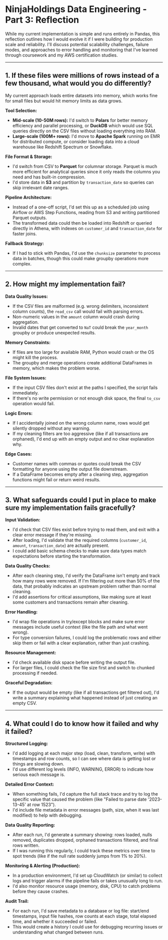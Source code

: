 # NinjaHoldings Data Engineering - Part 3: Reflection

While my current implementation is simple and runs entirely in Pandas, this reflection outlines how I would evolve it if I were building for production scale and reliability. I'll discuss potential scalability challenges, failure modes, and approaches to error handling and monitoring that I've learned through coursework and my AWS certification studies.

---

## 1. If these files were millions of rows instead of a few thousand, what would you do differently?

My current approach loads entire datasets into memory, which works fine for small files but would hit memory limits as data grows.

**Tool Selection:**
- **Mid-scale (10-50M rows):** I'd switch to **Polars** for better memory efficiency and parallel processing, or **DuckDB** which would use SQL queries directly on the CSV files without loading everything into RAM.
- **Large-scale (100M+ rows):** I'd move to **Apache Spark** running on EMR for distributed compute, or consider loading data into a cloud warehouse like Redshift Spectrum or Snowflake.

**File Format & Storage:**
- I'd switch from CSV to **Parquet** for columnar storage. Parquet is much more efficient for analytical queries since it only reads the columns you need and has built-in compression.
- I'd store data in **S3** and partition by `transaction_date` so queries can skip irrelevant date ranges.

**Pipeline Architecture:**
- Instead of a one-off script, I'd set this up as a scheduled job using Airflow or AWS Step Functions, reading from S3 and writing partitioned Parquet outputs.
- The transformed data could then be loaded into Redshift or queried directly in Athena, with indexes on `customer_id` and `transaction_date` for faster joins.

**Fallback Strategy:**
- If I had to stick with Pandas, I'd use the `chunksize` parameter to process data in batches, though this could make groupby operations more complex.

---

## 2. How might my implementation fail?

**Data Quality Issues:**
- If the CSV files are malformed (e.g. wrong delimiters, inconsistent column counts), the `read_csv` call would fail with parsing errors.
- Non-numeric values in the `amount` column would crash during aggregation.
- Invalid dates that get converted to `NaT` could break the `year_month` groupby or produce unexpected results.

**Memory Constraints:**
- If files are too large for available RAM, Python would crash or the OS might kill the process.
- The groupby and merge operations create additional DataFrames in memory, which makes the problem worse.

**File System Issues:**
- If the input CSV files don't exist at the paths I specified, the script fails immediately.
- If there's no write permission or not enough disk space, the final `to_csv` operation would fail.

**Logic Errors:**
- If I accidentally joined on the wrong column name, rows would get silently dropped without any warning.
- If my cleaning filters are too aggressive (like if all transactions are orphaned), I'd end up with an empty output and no clear explanation why.

**Edge Cases:**
- Customer names with commas or quotes could break the CSV formatting for anyone using the output file downstream.
- If a DataFrame becomes empty after a cleaning step, aggregation functions might fail or return weird results.

---

## 3. What safeguards could I put in place to make sure my implementation fails gracefully?

**Input Validation:**
- I'd check that CSV files exist before trying to read them, and exit with a clear error message if they're missing.
- After loading, I'd validate that the required columns (`customer_id`, `amount`, `transaction_date`) are actually present.
- I could add basic schema checks to make sure data types match expectations before starting the transformation.

**Data Quality Checks:**
- After each cleaning step, I'd verify the DataFrame isn't empty and track how many rows were removed. If I'm filtering out more than 50% of the data, that probably indicates an upstream problem rather than normal cleaning.
- I'd add assertions for critical assumptions, like making sure at least some customers and transactions remain after cleaning.

**Error Handling:**
- I'd wrap file operations in try/except blocks and make sure error messages include useful context (like the file path and what went wrong).
- For type conversion failures, I could log the problematic rows and either skip them or fail with a clear explanation, rather than just crashing.

**Resource Management:**
- I'd check available disk space before writing the output file.
- For larger files, I could check the file size first and switch to chunked processing if needed.

**Graceful Degradation:**
- If the output would be empty (like if all transactions get filtered out), I'd write a summary explaining what happened instead of just creating an empty CSV.

---

## 4. What could I do to know how it failed and why it failed?

**Structured Logging:**
- I'd add logging at each major step (load, clean, transform, write) with timestamps and row counts, so I can see where data is getting lost or things are slowing down.
- I'd use different log levels (INFO, WARNING, ERROR) to indicate how serious each message is.

**Detailed Error Context:**
- When something fails, I'd capture the full stack trace and try to log the specific value that caused the problem (like "Failed to parse date '2023-13-45' at row 1523").
- I'd include file metadata in error messages (path, size, when it was last modified) to help with debugging.

**Data Quality Reporting:**
- After each run, I'd generate a summary showing: rows loaded, nulls removed, duplicates dropped, orphaned transactions filtered, and final rows written.
- If I was running this regularly, I could track these metrics over time to spot trends (like if the null rate suddenly jumps from 1% to 20%).

**Monitoring & Alerting (Production):**
- In a production environment, I'd set up CloudWatch (or similar) to collect logs and trigger alarms if the pipeline fails or takes unusually long to run.
- I'd also monitor resource usage (memory, disk, CPU) to catch problems before they cause crashes.

**Audit Trail:**
- For each run, I'd save metadata to a database or log file: start/end timestamps, input file hashes, row counts at each stage, total elapsed time, and whether it succeeded or failed.
- This would create a history I could use for debugging recurring issues or understanding what changed between runs.
